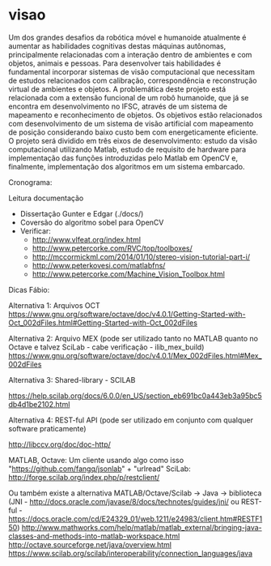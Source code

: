 # visao

Um dos grandes desafios da robótica móvel e humanoide atualmente é aumentar as habilidades cognitivas destas máquinas autônomas, principalmente relacionadas com a interação dentro de ambientes e com objetos, animais e pessoas. Para desenvolver tais habilidades é fundamental incorporar sistemas de visão computacional que necessitam de estudos relacionados com calibração, correspondência e reconstrução  virtual de ambientes e objetos.
A problemática deste projeto está relacionada com a extensão funcional de um robô humanoide, que já se encontra em desenvolvimento no IFSC, através de um sistema de mapeamento e reconhecimento de objetos. Os objetivos estão relacionados com desenvolvimento de um sistema de visão artificial com mapeamento de posição considerando baixo custo bem com energeticamente eficiente.
O projeto será dividido em três eixos de desenvolvimento: estudo da visão computacional utilizando Matlab, estudo de requisito de hardware para implementação das funções introduzidas pelo Matlab em OpenCV e, finalmente, implementação dos algoritmos em um sistema embarcado.

Cronograma:

Leitura documentação
 - Dissertação Gunter e Edgar (./docs/)
 - Coversão do algoritmo sobel para OpenCV
 - Verificar:
   - http://www.vlfeat.org/index.html
   - http://www.petercorke.com/RVC/top/toolboxes/
   - http://mccormickml.com/2014/01/10/stereo-vision-tutorial-part-i/
   - http://www.peterkovesi.com/matlabfns/
   - http://www.petercorke.com/Machine_Vision_Toolbox.html
   
Dicas Fábio:

Alternativa 1: Arquivos OCT 
https://www.gnu.org/software/octave/doc/v4.0.1/Getting-Started-with-Oct_002dFiles.html#Getting-Started-with-Oct_002dFiles

Alternativa 2: Arquivo MEX (pode ser utilizado tanto no MATLAB quanto no Octave e talvez SciLab - cabe verificação - ilib_mex_build)
https://www.gnu.org/software/octave/doc/v4.0.1/Mex_002dFiles.html#Mex_002dFiles

Alternativa 3: Shared-library - SCILAB

https://help.scilab.org/docs/6.0.0/en_US/section_eb691bc0a443eb3a95bc5db4d1be2102.html

Alternativa 4: REST-ful API (pode ser utilizado em conjunto com qualquer software praticamente)

http://libccv.org/doc/doc-http/

MATLAB, Octave: Um cliente usando algo como isso "https://github.com/fangq/jsonlab" + "urlread"
SciLab: http://forge.scilab.org/index.php/p/restclient/

Ou também existe a alternativa MATLAB/Octave/Scilab -> Java -> biblioteca (JNI - http://docs.oracle.com/javase/8/docs/technotes/guides/jni/ ou REST-ful - https://docs.oracle.com/cd/E24329_01/web.1211/e24983/client.htm#RESTF150)
http://www.mathworks.com/help/matlab/matlab_external/bringing-java-classes-and-methods-into-matlab-workspace.html
http://octave.sourceforge.net/java/overview.html
https://www.scilab.org/scilab/interoperability/connection_languages/java
